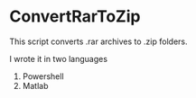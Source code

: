 # ConvertRarToZip
This script converts .rar archives to .zip folders. 

I wrote it in two languages
1. Powershell
2. Matlab
